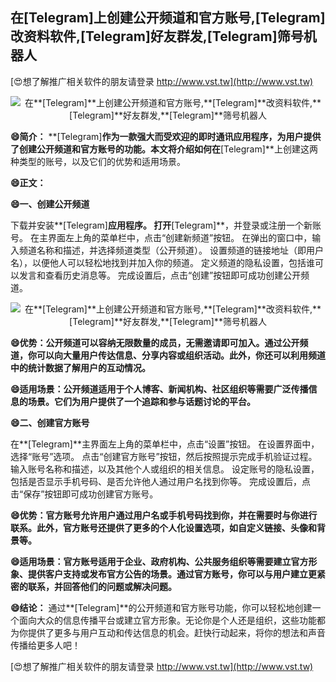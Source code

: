 ## **在**[Telegram]**上创建公开频道和官方账号,**[Telegram]**改资料软件,**[Telegram]**好友群发,**[Telegram]**筛号机器人**

[😍想了解推广相关软件的朋友请登录 http://www.vst.tw](http://www.vst.tw)

 <center><img src="https://vst.tw/MP4/tuiguang/png/6.png" alt="在**[Telegram]**上创建公开频道和官方账号,**[Telegram]**改资料软件,**[Telegram]**好友群发,**[Telegram]**筛号机器人"></center>

**😄简介：**
**[Telegram]**作为一款强大而受欢迎的即时通讯应用程序，为用户提供了创建公开频道和官方账号的功能。本文将介绍如何在**[Telegram]**上创建这两种类型的账号，以及它们的优势和适用场景。

**😄正文：**

**😄一、创建公开频道**

下载并安装**[Telegram]**应用程序。
打开**[Telegram]**，并登录或注册一个新账号。
在主界面左上角的菜单栏中，点击“创建新频道”按钮。
在弹出的窗口中，输入频道名称和描述，并选择频道类型（公开频道）。
设置频道的链接地址（即用户名），以便他人可以轻松地找到并加入你的频道。
定义频道的隐私设置，包括谁可以发言和查看历史消息等。
完成设置后，点击“创建”按钮即可成功创建公开频道。

 <center><img src="https://vst.tw/MP4/tuiguang/png/7.png" alt="在**[Telegram]**上创建公开频道和官方账号,**[Telegram]**改资料软件,**[Telegram]**好友群发,**[Telegram]**筛号机器人"></center>

**😄优势：公开频道可以容纳无限数量的成员，无需邀请即可加入。通过公开频道，你可以向大量用户传达信息、分享内容或组织活动。此外，你还可以利用频道中的统计数据了解用户的互动情况。**

**😄适用场景：公开频道适用于个人博客、新闻机构、社区组织等需要广泛传播信息的场景。它们为用户提供了一个追踪和参与话题讨论的平台。**

**😄二、创建官方账号**

在**[Telegram]**主界面左上角的菜单栏中，点击“设置”按钮。
在设置界面中，选择“账号”选项。
点击“创建官方账号”按钮，然后按照提示完成手机验证过程。
输入账号名称和描述，以及其他个人或组织的相关信息。
设定账号的隐私设置，包括是否显示手机号码、是否允许他人通过用户名找到你等。
完成设置后，点击“保存”按钮即可成功创建官方账号。

**😄优势：官方账号允许用户通过用户名或手机号码找到你，并在需要时与你进行联系。此外，官方账号还提供了更多的个人化设置选项，如自定义链接、头像和背景等。**

**😄适用场景：官方账号适用于企业、政府机构、公共服务组织等需要建立官方形象、提供客户支持或发布官方公告的场景。通过官方账号，你可以与用户建立更紧密的联系，并回答他们的问题或解决问题。**

**😄结论：**
通过**[Telegram]**的公开频道和官方账号功能，你可以轻松地创建一个面向大众的信息传播平台或建立官方形象。无论你是个人还是组织，这些功能都为你提供了更多与用户互动和传达信息的机会。赶快行动起来，将你的想法和声音传播给更多人吧！

[😍想了解推广相关软件的朋友请登录 http://www.vst.tw](http://www.vst.tw)




